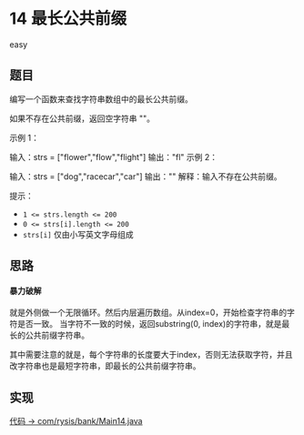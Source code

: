 # 14 最长公共前缀

easy

## 题目

编写一个函数来查找字符串数组中的最长公共前缀。

如果不存在公共前缀，返回空字符串 ""。



示例 1：

输入：strs = ["flower","flow","flight"]
输出："fl"
示例 2：

输入：strs = ["dog","racecar","car"]
输出：""
解释：输入不存在公共前缀。


提示：

- `1 <= strs.length <= 200`
- `0 <= strs[i].length <= 200`
- `strs[i]` 仅由小写英文字母组成

## 思路

#### 暴力破解

就是外侧做一个无限循环。然后内层遍历数组。从index=0，开始检查字符串的字符是否一致。
当字符不一致的时候，返回substring(0, index)的字符串，就是最长的公共前缀字符串。

其中需要注意的就是，每个字符串的长度要大于index，否则无法获取字符，并且改字符串也是最短字符串，即最长的公共前缀字符串。

## 实现

[代码 -> com/rysis/bank/Main14.java](../../src/com/rysis/bank/Main14.java)